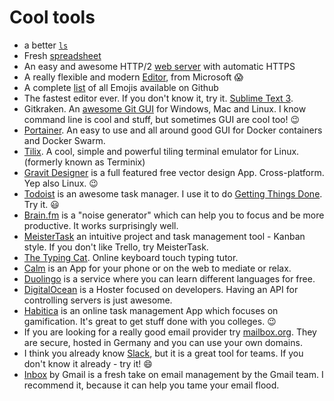 # Cool tools

- a better [`ls`](https://github.com/ogham/exa)
- Fresh [spreadsheet](https://airtable.com/)
- An easy and awesome HTTP/2 [web server](https://caddyserver.com/) with automatic HTTPS
- A really flexible and modern [Editor](https://code.visualstudio.com/), from Microsoft :scream:
- A complete [list](https://gist.github.com/rxaviers/7360908) of all Emojis available on Github
- The fastest editor ever. If you don't know it, try it. [Sublime Text 3](https://www.sublimetext.com/).
- Gitkraken. An [awesome Git GUI](https://www.gitkraken.com/) for Windows, Mac and Linux. I know command line is cool and stuff, but sometimes GUI are cool too! :wink:
- [Portainer](https://portainer.io/). An easy to use and all around good GUI for Docker containers and Docker Swarm.
- [Tilix](https://github.com/gnunn1/tilix). A cool, simple and powerful tiling terminal emulator for Linux. (formerly known as Terminix)
- [Gravit Designer](https://www.designer.io/) is a full featured free vector design App. Cross-platform. Yep also Linux. :wink:
- [Todoist](https://todoist.com) is an awesome task manager. I use it to do [Getting Things Done](http://gettingthingsdone.com/). Try it. :smiley:
- [Brain.fm](https://www.brain.fm) is a "noise generator" which can help you to focus and be more productive. It works surprisingly well.
- [MeisterTask](https://www.meistertask.com) an intuitive project and task management tool - Kanban style. If you don't like Trello, try MeisterTask.
- [The Typing Cat](https://thetypingcat.com). Online keyboard touch typing tutor.
- [Calm](https://www.calm.com/) is an App for your phone or on the web to mediate or relax.
- [Duolingo](https://www.duolingo.com/) is a service where you can learn different languages for free.
- [DigitalOcean](https://www.digitalocean.com/) is a Hoster focused on developers. Having an API for controlling servers is just awesome.
- [Habitica](https://habitica.com/) is an online task management App which focuses on gamification. It's great to get stuff done with you colleges. :wink:
- If you are looking for a really good email provider try [mailbox.org](https://mailbox.org/). They are secure, hosted in Germany and you can use your own domains.
- I think you already know [Slack](https://slack.com), but it is a great tool for teams. If you don't know it already - try it! :smile:
- [Inbox](https://www.google.de/inbox/) by Gmail is a fresh take on email management by the Gmail team. I recommend it, because it can help you tame your email flood.
